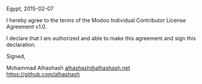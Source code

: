 Egypt, 2015-02-07

I hereby agree to the terms of the Modoo Individual Contributor License
Agreement v1.0.

I declare that I am authorized and able to make this agreement and sign this
declaration.

Signed,

Mohammad Alhashash alhashash@alhashash.net https://github.com/alhashash
